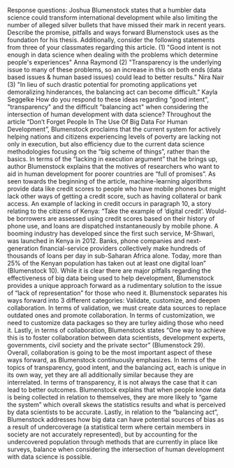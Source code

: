 Response questions:
Joshua Blumenstock states that a humbler data science could transform international development while also limiting the number of alleged silver bullets that have missed their mark in recent years. Describe the promise, pitfalls and ways forward Blumenstock uses as the foundation for his thesis. Additionally, consider the following statements from three of your classmates regarding this article. (1) "Good intent is not enough in data science when dealing with the problems which determine people's experiences" Anna Raymond (2) "Transparency is the underlying issue to many of these problems, so an increase in this on both ends (data based issues & human based issues) could lead to better results." Nira Nair (3) "In lieu of such drastic potential for promoting applications yet demoralizing hinderances, the balancing act can become difficult." Kayla Seggelke How do you respond to these ideas regarding "good intent", "transparency" and the difficult "balancing act" when considering the intersection of human development with data science? 
Throughout the article “Don’t Forget People In The Use Of Big Data For Human Development”, Blumenstock proclaims that the current system for actively helping nations and citizens experiencing levels of poverty are lacking not only in execution, but also efficiency due to the current data science methodologies focusing on the “big scheme of things”, rather than the basics.
In terms of the “lacking in execution argument” that he brings up, author Blumenstock explains that the motives of researchers who want to aid in human development for poorer countries are “full of promises”. As seen towards the beginning of the article, machine-learning algorithms provide data like credit scores to people who have mobile phones but might lack other ways of getting a credit score, such as having collateral or bank access. An example of lacking in credit occurs in paragraph 10, a story relating to the citizens of Kenya: “Take the example of ‘digital credit’. Would-be borrowers are assessed using credit scores based on their history of phone use, and loans are dispatched instantaneously by mobile phone. A booming industry has developed since the first such service, M-Shwari, was launched in Kenya in 2012. Banks, phone companies and next-generation financial-service providers collectively make hundreds of thousands of loans per day in sub-Saharan Africa alone. Today, more than 25% of the Kenyan population has taken out at least one digital loan” (Blumenstock 10). 
While it is clear there are major pitfalls regarding the effectiveness of big data being used to help development, Blumenstock provides a unique approach forward as a rudimentary solution to the issue of “lack of representation” for those who need it. Blumenstock separates his ways forward into 3 different categories: Validate, customize, and deepen collaboration. In terms of validation, we must create data sources to replace outdated ones and promote collaboration. In terms of customization, we need to customize data packages so they are turley aiding those who need it. Lastly, in terms of collaboration, Blumenstock states “One way to achieve this is to foster collaboration between data scientists, development experts, governments, civil society and the private sector” (Blumenstock 29). Overall, collaboration is going to be the most important aspect of these ways forward, as Blumenstock continuously emphasizes. 
In terms of the topics of transparency, good intent, and the balancing act, each is unique in its own way, yet they are all additionally similar because they are interrelated. In terms of transparency, it is not always the case that it can lead to better outcomes. Blumenstock explains that when people know data is being collected in relation to themselves, they are more likely to “game the system” which overall skews the statistics results and what is perceived by data scientists to be accurate. 
Lastly, in relation to the “balancing act”, Blumenstock addresses how big data can have potential sources of bias as a result of undercoverage (a statistical term where certain members in society are not accurately represented), but by accounting for the undercovered population through methods that are currently in place like surveys, balance when considering the intersection of human development with data science is possible. 

